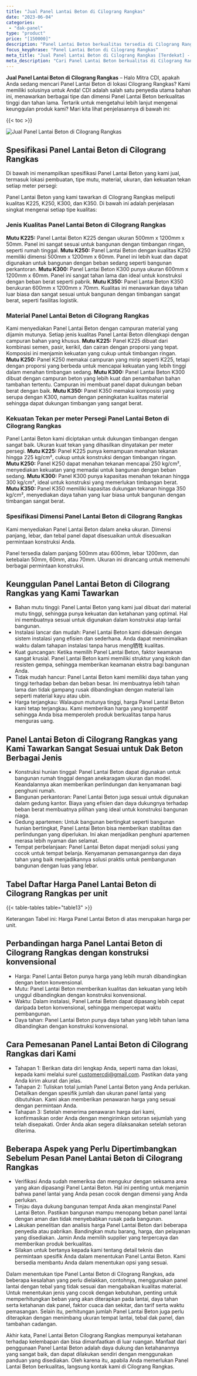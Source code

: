 ```yaml
---
title: "Jual Panel Lantai Beton di Cilograng Rangkas"
date: "2023-06-04"
categories:
 - "dak-panel"
type: "product"
price: "[150000]"
description: "Panel Lantai Beton berkualitas tersedia di Cilograng Rangkas. Panel Lantai Beton dirancang untuk kebutuhan konstruksi modern dengan performa andalan. Dapatkan info lengkap."
focus_keyphrase: "Panel Lantai Beton di Cilograng Rangkas"
meta_title: "Jual Panel Lantai Beton di Cilograng Rangkas [Terdekat] - CDI"
meta_description: "Cari Panel Lantai Beton berkualitas di Cilograng Rangkas?. Kami menyediakan Panel Lantai Beton premium untuk pembangunan. Penawaran spesial hanya di sini."
---
```


**Jual Panel Lantai Beton di Cilograng Rangkas** – Halo Mitra CDI, apakah Anda sedang mencari Panel Lantai Beton di lokasi Cilograng Rangkas? Kami memiliki solusinya untuk Anda! CDI adalah salah satu penyedia utama bahan ini, menawarkan berbagai tipe dan dimensi Panel Lantai Beton berkualitas tinggi dan tahan lama. Tertarik untuk mengetahui lebih lanjut mengenai keunggulan produk kami? Mari kita lihat penjelasannya di bawah ini:

{{< toc >}}

![Jual Panel Lantai Beton di Cilograng Rangkas](/images/dak-panel/dak-panel-06.jpg)

## Spesifikasi Panel Lantai Beton di Cilograng Rangkas

Di bawah ini menampilkan spesifikasi Panel Lantai Beton yang kami jual, termasuk lokasi pembuatan, tipe mutu, material, ukuran, dan kekuatan tekan setiap meter persegi:

Panel Lantai Beton yang kami tawarkan di Cilograng Rangkas meliputi kualitas K225, K250, K300, dan K350. Di bawah ini adalah penjelasan singkat mengenai setiap tipe kualitas:

### Jenis Kualitas Panel Lantai Beton di Cilograng Rangkas

**Mutu K225:** Panel Lantai Beton K225 dengan ukuran 500mm x 1200mm x 50mm. Panel ini sangat sesuai untuk bangunan dengan timbangan ringan, seperti rumah tinggal.
**Mutu K250:** Panel Lantai Beton dengan kualitas K250 memiliki dimensi 500mm x 1200mm x 60mm. Panel ini lebih kuat dan dapat digunakan untuk bangunan dengan beban sedang seperti bangunan perkantoran.
**Mutu K300:** Panel Lantai Beton K300 punya ukuran 600mm x 1200mm x 60mm. Panel ini sangat tahan lama dan ideal untuk konstruksi dengan beban berat seperti pabrik.
**Mutu K350:** Panel Lantai Beton K350 berukuran 600mm x 1200mm x 70mm. Kualitas ini menawarkan daya tahan luar biasa dan sangat sesuai untuk bangunan dengan timbangan sangat berat, seperti fasilitas logistik.

### Material Panel Lantai Beton di Cilograng Rangkas

Kami menyediakan Panel Lantai Beton dengan campuran material yang dijamin mutunya. Setiap jenis kualitas Panel Lantai Beton dilengkapi dengan campuran bahan yang khusus.
**Mutu K225:** Panel K225 dibuat dari kombinasi semen, pasir, kerikil, dan cairan dengan proporsi yang tepat. Komposisi ini menjamin kekuatan yang cukup untuk timbangan ringan.
**Mutu K250:** Panel K250 memakai campuran yang mirip seperti K225, tetapi dengan proporsi yang berbeda untuk mencapai kekuatan yang lebih tinggi dalam menahan timbangan sedang.
**Mutu K300:** Panel Lantai Beton K300 dibuat dengan campuran beton yang lebih kuat dan penambahan bahan tambahan tertentu. Campuran ini membuat panel dapat dukungan beban berat dengan baik.
**Mutu K350:** Panel K350 memakai komposisi yang serupa dengan K300, namun dengan peningkatan kualitas material sehingga dapat dukungan timbangan yang sangat berat.

### Kekuatan Tekan per meter Persegi Panel Lantai Beton di Cilograng Rangkas

Panel Lantai Beton kami diciptakan untuk dukungan timbangan dengan sangat baik. Ukuran kuat tekan yang dihasilkan dinyatakan per meter persegi.
**Mutu K225:** Panel K225 punya kemampuan menahan tekanan hingga 225 kg/cm², cukup untuk konstruksi dengan timbangan ringan.
**Mutu K250:** Panel K250 dapat menahan tekanan mencapai 250 kg/cm², menyediakan kekuatan yang memadai untuk bangunan dengan beban sedang.
**Mutu K300:** Panel K300 punya kapasitas menahan tekanan hingga 300 kg/cm², ideal untuk konstruksi yang memerlukan timbangan berat.
**Mutu K350:** Panel K350 memiliki kapasitas dukungan tekanan hingga 350 kg/cm², menyediakan daya tahan yang luar biasa untuk bangunan dengan timbangan sangat berat.

### Spesifikasi Dimensi Panel Lantai Beton di Cilograng Rangkas

Kami menyediakan Panel Lantai Beton dalam aneka ukuran. Dimensi panjang, lebar, dan tebal panel dapat disesuaikan untuk disesuaikan permintaan konstruksi Anda.

Panel tersedia dalam panjang 500mm atau 600mm, lebar 1200mm, dan ketebalan 50mm, 60mm, atau 70mm. Ukuran ini dirancang untuk memenuhi berbagai permintaan konstruksi.

## Keunggulan Panel Lantai Beton di Cilograng Rangkas yang Kami Tawarkan

*   Bahan mutu tinggi: Panel Lantai Beton yang kami jual dibuat dari material mutu tinggi, sehingga punya kekuatan dan ketahanan yang optimal. Hal ini membuatnya sesuai untuk digunakan dalam konstruksi atap lantai bangunan.
*   Instalasi lancar dan mudah: Panel Lantai Beton kami didesain dengan sistem instalasi yang efisien dan sederhana. Anda dapat meminimalkan waktu dalam tahapan instalasi tanpa harus meng牺牲 kualitas.
*   Kuat guncangan: Ketika memilih Panel Lantai Beton, faktor keamanan sangat krusial. Panel Lantai Beton kami memiliki struktur yang kokoh dan resisten gempa, sehingga memberikan keamanan ekstra bagi bangunan Anda.
*   Tidak mudah hancur: Panel Lantai Beton kami memiliki daya tahan yang tinggi terhadap beban dan beban besar. Ini membuatnya lebih tahan lama dan tidak gampang rusak dibandingkan dengan material lain seperti material kayu atau ubin.
*   Harga terjangkau: Walaupun mutunya tinggi, harga Panel Lantai Beton kami tetap terjangkau. Kami memberikan harga yang kompetitif sehingga Anda bisa memperoleh produk berkualitas tanpa harus menguras uang.

## Panel Lantai Beton di Cilograng Rangkas yang Kami Tawarkan Sangat Sesuai untuk Dak Beton Berbagai Jenis

*   Konstruksi hunian tinggal: Panel Lantai Beton dapat digunakan untuk bangunan rumah tinggal dengan anekaragam ukuran dan model. Keandalannya akan memberikan perlindungan dan kenyamanan bagi penghuni rumah.
*   Bangunan perkantoran: Panel Lantai Beton juga sesuai untuk digunakan dalam gedung kantor. Biaya yang efisien dan daya dukungnya terhadap beban berat membuatnya pilihan yang ideal untuk konstruksi bangunan niaga.
*   Gedung apartemen: Untuk bangunan bertingkat seperti bangunan hunian bertingkat, Panel Lantai Beton bisa memberikan stabilitas dan perlindungan yang diperlukan. Ini akan menjadikan penghuni apartemen merasa lebih nyaman dan selamat.
*   Tempat perbelanjaan: Panel Lantai Beton dapat menjadi solusi yang cocok untuk tempat belanja. Kenyamanan pemasangannya dan daya tahan yang baik menjadikannya solusi praktis untuk pembangunan bangunan dengan luas yang lebar.

## Tabel Daftar Harga Panel Lantai Beton di Cilograng Rangkas per unit

{{< table-tables table="table13" >}}

Keterangan Tabel ini: Harga Panel Lantai Beton di atas merupakan harga per unit.

## Perbandingan harga Panel Lantai Beton di Cilograng Rangkas dengan konstruksi konvensional

*   Harga: Panel Lantai Beton punya harga yang lebih murah dibandingkan dengan beton konvensional.
*   Mutu: Panel Lantai Beton memberikan kualitas dan kekuatan yang lebih unggul dibandingkan dengan konstruksi konvensional.
*   Waktu: Dalam instalasi, Panel Lantai Beton dapat dipasang lebih cepat daripada beton konvensional, sehingga mempercepat waktu pembangunan.
*   Daya tahan: Panel Lantai Beton punya daya tahan yang lebih tahan lama dibandingkan dengan konstruksi konvensional.

## Cara Pemesanan Panel Lantai Beton di Cilograng Rangkas dari Kami

*   Tahapan 1: Berikan data diri lengkap Anda, seperti nama dan lokasi, kepada kami melalui surel customercdi@gmail.com. Pastikan data yang Anda kirim akurat dan jelas.
*   Tahapan 2: Tuliskan total jumlah Panel Lantai Beton yang Anda perlukan. Detailkan dengan spesifik jumlah dan ukuran panel lantai yang dibutuhkan. Kami akan memberikan penawaran harga yang sesuai dengan permintaan Anda.
*   Tahapan 3: Setelah menerima penawaran harga dari kami, konfirmasikan order Anda dengan mengirimkan setoran sejumlah yang telah disepakati. Order Anda akan segera dilaksanakan setelah setoran diterima.

## Beberapa Aspek yang Perlu Dipertimbangkan Sebelum Pesan Panel Lantai Beton di Cilograng Rangkas

*   Verifikasi Anda sudah memeriksa dan mengukur dengan seksama area yang akan dipasangi Panel Lantai Beton. Hal ini penting untuk menjamin bahwa panel lantai yang Anda pesan cocok dengan dimensi yang Anda perlukan.
*   Tinjau daya dukung bangunan tempat Anda akan menginstal Panel Lantai Beton. Pastikan bangunan mampu menopang beban panel lantai dengan aman dan tidak menyebabkan rusak pada bangunan.
*   Lakukan penelitian dan analisis harga Panel Lantai Beton dari beberapa penyedia atau pabrikan. Bandingkan mutu barang, harga, dan pelayanan yang disediakan. Jamin Anda memilih supplier yang terpercaya dan memberikan produk berkualitas.
*   Silakan untuk bertanya kepada kami tentang detail teknis dan permintaan spesifik Anda dalam menentukan Panel Lantai Beton. Kami bersedia membantu Anda dalam menentukan opsi yang sesuai.

Dalam menentukan tipe Panel Lantai Beton di Cilograng Rangkas, ada beberapa kesalahan yang perlu dielakkan, contohnya, menggunakan panel lantai dengan tebal yang tidak sesuai dan mengabaikan kualitas material. Untuk menentukan jenis yang cocok dengan kebutuhan, penting untuk memperhitungkan beban yang akan diterapkan pada lantai, daya tahan serta ketahanan dak panel, faktor cuaca dan sekitar, dan tarif serta waktu pemasangan. Selain itu, perhitungan jumlah Panel Lantai Beton juga perlu diterapkan dengan menimbang ukuran tempat lantai, tebal dak panel, dan tambahan cadangan.

Akhir kata, Panel Lantai Beton Cilograng Rangkas mempunyai ketahanan terhadap kelembapan dan bisa dimanfaatkan di luar ruangan. Manfaat dari penggunaan Panel Lantai Beton adalah daya dukung dan ketahanannya yang sangat baik, dan dapat dilakukan sendiri dengan menggunakan panduan yang disediakan. Oleh karena itu, apabila Anda memerlukan Panel Lantai Beton berkualitas, langsung kontak kami di Cilograng Rangkas.
